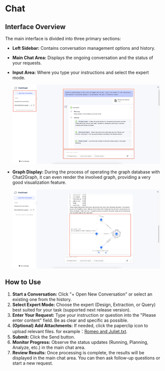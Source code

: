 # Chat

## Interface Overview

The main interface is divided into three primary sections:

* **Left Sidebar:** Contains conversation management options and history.
* **Main Chat Area:** Displays the ongoing conversation and the status of your requests.
* **Input Area:** Where you type your instructions and select the expert mode.

    ![](../../asset/image/chat-planning.png)

* **Graph Display:** During the process of operating the graph database with Chat2Graph, it can even render the involved graph, providing a very good visualization feature.

    ![](../../asset/image/chat-graph.png)

## How to Use

1. **Start a Conversation:** Click "+ Open New Conversation" or select an existing one from the history.
2. **Select Expert Mode:** Choose the expert (Design, Extraction, or Query) best suited for your task (supported next release version).
3. **Enter Your Request:** Type your instruction or question into the "Please enter content" field. Be as clear and specific as possible.
4. **(Optional) Add Attachments:** If needed, click the paperclip icon to upload relevant files. for example：[Romeo and Juliet.txt][file].
5. **Submit:** Click the Send button.
6. **Monitor Progress:** Observe the status updates (Running, Planning, Analyze, etc.) in the main chat area.
7. **Review Results:** Once processing is complete, the results will be displayed in the main chat area. You can then ask follow-up questions or start a new request.

[file]: ../../asset/data/Romeo%20and%20Juliet.txt